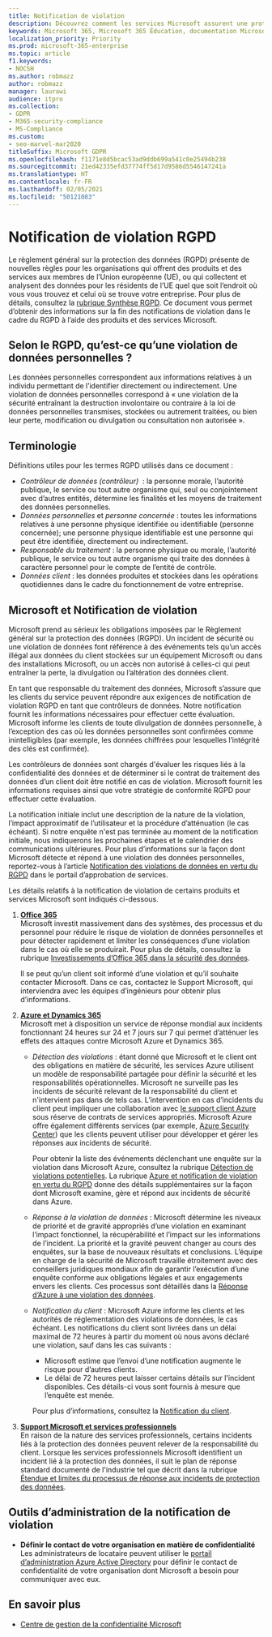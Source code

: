 ```yaml
---
title: Notification de violation
description: Découvrez comment les services Microsoft assurent une protection contre les violations de données personnelles, et comment Microsoft réagit et envoie des notifications en cas de violation.
keywords: Microsoft 365, Microsoft 365 Éducation, documentation Microsoft 365, RGPD
localization_priority: Priority
ms.prod: microsoft-365-enterprise
ms.topic: article
f1.keywords:
- NOCSH
ms.author: robmazz
author: robmazz
manager: laurawi
audience: itpro
ms.collection:
- GDPR
- M365-security-compliance
- MS-Compliance
ms.custom:
- seo-marvel-mar2020
titleSuffix: Microsoft GDPR
ms.openlocfilehash: f1171e8d5bcac53ad9ddb699a541c0e25494b238
ms.sourcegitcommit: 21ed42335efd37774ff5d17d9586d5546147241a
ms.translationtype: HT
ms.contentlocale: fr-FR
ms.lasthandoff: 02/05/2021
ms.locfileid: "50121083"
---
```

# <a name="gdpr-breach-notification"></a>Notification de violation RGPD

Le règlement général sur la protection des données (RGPD) présente de nouvelles règles pour les organisations qui offrent des produits et des services aux membres de l’Union européenne (UE), ou qui collectent et analysent des données pour les résidents de l’UE quel que soit l’endroit où vous vous trouvez et celui où se trouve votre entreprise. Pour plus de détails, consultez la [rubrique Synthèse RGPD](gdpr.md). Ce document vous permet d’obtenir des informations sur la fin des notifications de violation dans le cadre du RGPD à l’aide des produits et des services Microsoft.

## <a name="what-constitute-a-breach-of-personal-data-under-the-gdpr"></a>Selon le RGPD, qu’est-ce qu’une violation de données personnelles ?

Les données personnelles correspondent aux informations relatives à un individu permettant de l’identifier directement ou indirectement. Une violation de données personnelles correspond à « une violation de la sécurité entraînant la destruction involontaire ou contraire à la loi de données personnelles transmises, stockées ou autrement traitées, ou bien leur perte, modification ou divulgation ou consultation non autorisée ».

## <a name="terminology"></a>Terminologie

Définitions utiles pour les termes RGPD utilisés dans ce document :

- *Contrôleur de données (contrôleur)*  : la personne morale, l’autorité publique, le service ou tout autre organisme qui, seul ou conjointement avec d’autres entités, détermine les finalités et les moyens de traitement des données personnelles.  
- *Données personnelles* et *personne concernée* : toutes les informations relatives à une personne physique identifiée ou identifiable (personne concernée); une personne physique identifiable est une personne qui peut être identifiée, directement ou indirectement.  
- *Responsable du traitement* : la personne physique ou morale, l’autorité publique, le service ou tout autre organisme qui traite des données à caractère personnel pour le compte de l’entité de contrôle.  
- *Données client* : les données produites et stockées dans les opérations quotidiennes dans le cadre du fonctionnement de votre entreprise.

## <a name="microsoft-and-breach-notification"></a>Microsoft et Notification de violation

Microsoft prend au sérieux les obligations imposées par le Règlement général sur la protection des données (RGPD). Un incident de sécurité ou une violation de données font référence à des événements tels qu’un accès illégal aux données du client stockées sur un équipement Microsoft ou dans des installations Microsoft, ou un accès non autorisé à celles-ci qui peut entraîner la perte, la divulgation ou l’altération des données client.

En tant que responsable du traitement des données, Microsoft s’assure que les clients du service peuvent répondre aux exigences de notification de violation RGPD en tant que contrôleurs de données. Notre notification fournit les informations nécessaires pour effectuer cette évaluation. Microsoft informe les clients de toute divulgation de données personnelle, à l’exception des cas où les données personnelles sont confirmées comme inintelligibles (par exemple, les données chiffrées pour lesquelles l’intégrité des clés est confirmée).

Les contrôleurs de données sont chargés d'évaluer les risques liés à la confidentialité des données et de déterminer si le contrat de traitement des données d’un client doit être notifié en cas de violation. Microsoft fournit les informations requises ainsi que votre stratégie de conformité RGPD pour effectuer cette évaluation.

La notification initiale inclut une description de la nature de la violation, l’impact approximatif de l’utilisateur et la procédure d’atténuation (le cas échéant). Si notre enquête n'est pas terminée au moment de la notification initiale, nous indiquerons les prochaines étapes et le calendrier des communications ultérieures. Pour plus d’informations sur la façon dont Microsoft détecte et répond à une violation des données personnelles, reportez-vous à l’article [Notification des violations de données en vertu du RGPD](https://servicetrust.microsoft.com/ViewPage/GDPRBreach) dans le portail d’approbation de services.

Les détails relatifs à la notification de violation de certains produits et services Microsoft sont indiqués ci-dessous.
  
1. **[Office 365](gdpr-breach-Office365.md)**  
    Microsoft investit massivement dans des systèmes, des processus et du personnel pour réduire le risque de violation de données personnelles et pour détecter rapidement et limiter les conséquences d’une violation dans le cas où elle se produirait. Pour plus de détails, consultez la rubrique [Investissements d’Office 365 dans la sécurité des données](/microsoft-365/compliance/gdpr-breach-office365#office-365-investments-in-data-security).

    Il se peut qu’un client soit informé d’une violation et qu’il souhaite contacter Microsoft. Dans ce cas, contactez le Support Microsoft, qui interviendra avec les équipes d’ingénieurs pour obtenir plus d’informations.

2. **[Azure et Dynamics 365](gdpr-breach-azure-dynamics.md)**  
    Microsoft met à disposition un service de réponse mondial aux incidents fonctionnant 24 heures sur 24 et 7 jours sur 7 qui permet d’atténuer les effets des attaques contre Microsoft Azure et Dynamics 365.

    - *Détection des violations* : étant donné que Microsoft et le client ont des obligations en matière de sécurité, les services Azure utilisent un modèle de responsabilité partagée pour définir la sécurité et les responsabilités opérationnelles. Microsoft ne surveille pas les incidents de sécurité relevant de la responsabilité du client et n'intervient pas dans de tels cas. L’intervention en cas d’incidents du client peut impliquer une collaboration avec [le support client Azure](https://azure.microsoft.com/support/options/) sous réserve de contrats de services appropriés. Microsoft Azure offre également différents services (par exemple, [Azure Security Center](https://azure.microsoft.com/services/security-center/)) que les clients peuvent utiliser pour développer et gérer les réponses aux incidents de sécurité.

        Pour obtenir la liste des événements déclenchant une enquête sur la violation dans Microsoft Azure, consultez la rubrique [Détection de violations potentielles](/microsoft-365/compliance/gdpr-breach-azure-dynamics#detection-of-potential-breaches). La rubrique [Azure et notification de violation en vertu du RGPD](gdpr-breach-azure-dynamics.md) donne des détails supplémentaires sur la façon dont Microsoft examine, gère et répond aux incidents de sécurité dans Azure.

    - *Réponse à la violation de données* : Microsoft détermine les niveaux de priorité et de gravité appropriés d’une violation en examinant l’impact fonctionnel, la récupérabilité et l’impact sur les informations de l’incident. La priorité et la gravité peuvent changer au cours des enquêtes, sur la base de nouveaux résultats et conclusions.
    L’équipe en charge de la sécurité de Microsoft travaille étroitement avec des conseillers juridiques mondiaux afin de garantir l’exécution d’une enquête conforme aux obligations légales et aux engagements envers les clients. Ces processus sont détaillés dans la [Réponse d’Azure à une violation des données](/microsoft-365/compliance/gdpr-breach-azure-dynamics#azures-data-breach-response).

    - *Notification du client* : Microsoft Azure informe les clients et les autorités de réglementation des violations de données, le cas échéant. Les notifications du client sont livrées dans un délai maximal de 72 heures à partir du moment où nous avons déclaré une violation, sauf dans les cas suivants :

        - Microsoft estime que l’envoi d’une notification augmente le risque pour d’autres clients.
        - Le délai de 72 heures peut laisser certains détails sur l'incident disponibles. Ces détails-ci vous sont fournis à mesure que l’enquête est menée.

        Pour plus d’informations, consultez la [Notification du client](/microsoft-365/compliance/gdpr-breach-azure-dynamics#customer-notification).

3. **[Support Microsoft et services professionnels](gdpr-breach-Microsoft-Support-Professional-Services.md)**  
    En raison de la nature des services professionnels, certains incidents liés à la protection des données peuvent relever de la responsabilité du client. Lorsque les services professionnels Microsoft identifient un incident lié à la protection des données, il suit le plan de réponse standard documenté de l'industrie tel que décrit dans la rubrique [Étendue et limites du processus de réponse aux incidents de protection des données](/microsoft-365/compliance/gdpr-breach-microsoft-support-professional-services#scope--limits-of-data-protection-incident-response-process).

## <a name="breach-notification-admin-tools"></a>Outils d’administration de la notification de violation

- **Définir le contact de votre organisation en matière de confidentialité** Les administrateurs de locataire peuvent utiliser le [portail d’administration Azure Active Directory](https://go.microsoft.com/fwlink/p/?linkid=2052736) pour définir le contact de confidentialité de votre organisation dont Microsoft a besoin pour communiquer avec eux.

## <a name="learn-more"></a>En savoir plus

- [Centre de gestion de la confidentialité Microsoft](https://www.microsoft.com/trust-center/privacy/gdpr-overview)
